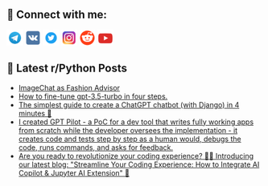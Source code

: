 ## 🔎 Connect with me:
[<img src="https://github.com/bullbesh/bullbesh/blob/main/images/Telegram.png" width="32" height="32" />](https://t.me/bullbesh)
[<img src="https://github.com/bullbesh/bullbesh/blob/main/images/VK.png" width="32" height="32" />](https://vk.com/bullbesh)
[<img src="https://github.com/bullbesh/bullbesh/blob/main/images/Twitter.png" width="32" height="32" />](https://twitter.com/bullbesh1)
[<img src="https://github.com/bullbesh/bullbesh/blob/main/images/Instagram.png" width="32" height="32" />](https://www.instagram.com/bullbesh)
[<img src="https://github.com/bullbesh/bullbesh/blob/main/images/Reddit.png" width="32" height="32" />](https://www.reddit.com/user/bullbesh)
[<img src="https://github.com/bullbesh/bullbesh/blob/main/images/YouTube.png" width="32" height="32" />](https://www.youtube.com/channel/UCtfjRs6uzgq5mfm8S06WTcg)

## 📕 Latest r/Python Posts
<!-- BLOG-POST-LIST:START -->
- [ImageChat as Fashion Advisor](https://www.reddit.com/r/Python/comments/15z6ljv/imagechat_as_fashion_advisor/)
- [How to fine-tune gpt-3.5-turbo in four steps.](https://www.reddit.com/r/Python/comments/15z6ktg/how_to_finetune_gpt35turbo_in_four_steps/)
- [The simplest guide to create a ChatGPT chatbot &lpar;with Django&rpar; in 4 minutes 🦾](https://www.reddit.com/r/Python/comments/15z5irq/the_simplest_guide_to_create_a_chatgpt_chatbot/)
- [I created GPT Pilot - a PoC for a dev tool that writes fully working apps from scratch while the developer oversees the implementation - it creates code and tests step by step as a human would, debugs the code, runs commands, and asks for feedback.](https://www.reddit.com/r/Python/comments/15z531j/i_created_gpt_pilot_a_poc_for_a_dev_tool_that/)
- [Are you ready to revolutionize your coding experience? 🤖📝 Introducing our latest blog: &quot;Streamline Your Coding Experience: How to Integrate AI Copilot &amp; Jupyter AI Extension&quot; 🎉](https://www.reddit.com/r/Python/comments/15z4wmy/are_you_ready_to_revolutionize_your_coding/)
<!-- BLOG-POST-LIST:END -->
